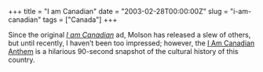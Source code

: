 +++
title = "I am Canadian"
date = "2003-02-28T00:00:00Z"
slug = "i-am-canadian"
tags = ["Canada"]
+++

Since the original *[I am Canadian][yt_rant]* ad, Molson has released a slew of others,
but until recently, I haven’t been too impressed; however, the
[I Am Canadian Anthem][yt_anthem] is a hilarious 90-second snapshot of
the cultural history of this country.

[yt_rant]: https://www.youtube.com/watch?v=WMxGVfk09lU
[yt_anthem]: https://www.youtube.com/watch?v=zWDXE9Pbjic
